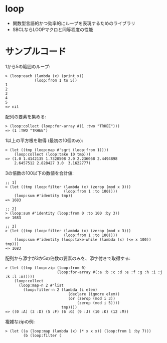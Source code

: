 loop
====

* 関数型言語的かつ効率的にループを表現するためのライブラリ
* SBCLならLOOPマクロと同等程度の性能

# サンプルコード
1から5の範囲のループ:

    > (loop:each (lambda (x) (print x))
                 (loop:from 1 to 5))
    1
    2
    3
    4
    5
    => nil
 
配列の要素を集める:

    > (loop:collect (loop:for-array #(1 :two "TRHEE")))
    => (1 :TWO "TRHEE")

1以上の平方根を取得 (最初の10個のみ):

    > (let ((tmp (loop:map #'sqrt (loop:from 1))))
        (loop:collect (loop:take 10 tmp)))
    => (1.0 1.4142135 1.7320508 2.0 2.236068 2.4494898 
        2.6457512 2.828427 3.0  3.1622777)

3の倍数の100以下の数値を合計値:
    
    ;; 1]
    > (let ((tmp (loop:filter (lambda (x) (zerop (mod x 3)))
                              (loop:from 1 :to 100))))
        (loop:sum #'identity tmp))
    => 1683
    
    ;; 2]
    > (loop:sum #'identity (loop:from 0 :to 100 :by 3))
    => 1683
    
    ;; 3]
    > (let ((tmp (loop:filter (lambda (x) (zerop (mod x 3)))
                              (loop:from 1 :to 100))))
        (loop:sum #'identity (loop:take-while (lambda (x) (<= x 100)) tmp)))
    => 1683

配列から添字が3か5の倍数の要素のみを、添字付きで取得する:

    > (let ((tmp (loop:zip (loop:from 0)
                           (loop:for-array #(:a :b :c :d :e :f :g :h :i :j :k :l :m)))))
        (loop:collect 
          (loop:map-n 2 #'list
            (loop:filter-n 2 (lambda (i elem)
                                (declare (ignore elem))
                                (or (zerop (mod i 3))
                                    (zerop (mod i 5))))
                             tmp))))
    => ((0 :A) (3 :D) (5 :F) (6 :G) (9 :J) (10 :K) (12 :M))

複雑なzipの例:

    > (let ((a (loop:map (lambda (x) (* x x x)) (loop:from 1 :by 7)))
            (b (loop:filter (
